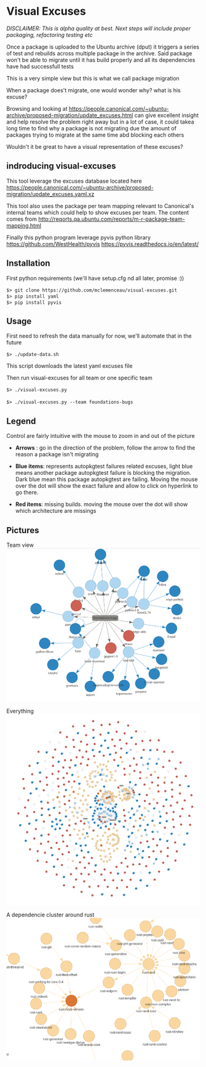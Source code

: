 # Visual Excuses

*DISCLAIMER: This is alpha quality at best. Next steps will include proper packaging, refactoring testing etc*

Once a package is uploaded to the Ubuntu archive (dput) it triggers a series of test and rebuilds across multiple package in the archive.
Said package won't be able to migrate until it has build properly and all its dependencies have had successfull tests

This is a very simple view but this is what we call package migration

When a package does't migrate, one would wonder why? what is his excuse?

Browsing and looking at https://people.canonical.com/~ubuntu-archive/proposed-migration/update_excuses.html can give excellent insight and help resolve the problem right away but in a lot of case, it could takea long time to find why a package is not migrating due the amount of packages trying to migrate at the same time abd blocking each others

Wouldn't it be great to have a visual representation of these excuses?

## indroducing visual-excuses

This tool leverage the excuses database located here https://people.canonical.com/~ubuntu-archive/proposed-migration/update_excuses.yaml.xz

This tool also uses the package per team mapping relevant to Canonical's internal teams which could help to show excuses per team. The content comes from http://reqorts.qa.ubuntu.com/reports/m-r-package-team-mapping.html


Finally this python program leverage pyvis python library
https://github.com/WestHealth/pyvis
https://pyvis.readthedocs.io/en/latest/

## Installation
First python requirements (we'll have setup.cfg nd all later, promise :))

```
$> git clone https://github.com/mclemenceau/visual-excuses.git
$> pip install yaml
$> pip install pyvis
```

## Usage
First need to refresh the data manually for now, we'll automate that in the future
```
$> ./update-data.sh
```
This script downloads the latest yaml excuses file

Then run visual-excuses for all team or one specific team
```
$> ./visual-excuses.py

$> ./visual-excuses.py --team foundations-bugs
```

## Legend
Control are fairly intuitive with the mouse to zoom in and out of the picture

 - **Arrows** : go in the direction of the problem, follow the arrow to find the reason a package isn't migrating

 - **Blue items**: represents autopkgtest failures related excuses, light blue means another package autopkgtest failure is blocking the migration. Dark blue mean this package autopkgtest are failing. Moving the mouse over the dot will show the exact failure and allow to click on hyperlink to go there.

 - **Red items**: missing builds. moving the mouse over the dot will show which architecture are missings

## Pictures

Team view
![Team view](images/team.png)


Everything
![Everything](images/everything.png)


A dependencie cluster around rust
![cluster](images/cluster.png)
